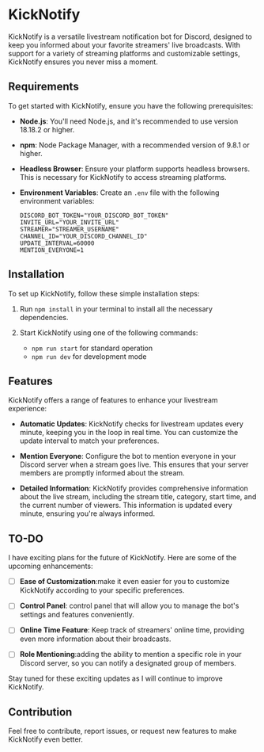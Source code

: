 # KickNotify

KickNotify is a versatile livestream notification bot for Discord, designed to keep you informed about your favorite streamers' live broadcasts. With support for a variety of streaming platforms and customizable settings, KickNotify ensures you never miss a moment.

## Requirements

To get started with KickNotify, ensure you have the following prerequisites:

- **Node.js**: You'll need Node.js, and it's recommended to use version 18.18.2 or higher.

- **npm**: Node Package Manager, with a recommended version of 9.8.1 or higher.

- **Headless Browser**: Ensure your platform supports headless browsers. This is necessary for KickNotify to access streaming platforms.

- **Environment Variables**: Create an `.env` file with the following environment variables:

  ```dotenv
  DISCORD_BOT_TOKEN="YOUR_DISCORD_BOT_TOKEN"
  INVITE_URL="YOUR_INVITE_URL"
  STREAMER="STREAMER_USERNAME"
  CHANNEL_ID="YOUR_DISCORD_CHANNEL_ID"
  UPDATE_INTERVAL=60000
  MENTION_EVERYONE=1
  ```

## Installation

To set up KickNotify, follow these simple installation steps:

1. Run `npm install` in your terminal to install all the necessary dependencies.

2. Start KickNotify using one of the following commands:
   - `npm run start` for standard operation
   - `npm run dev` for development mode

## Features

KickNotify offers a range of features to enhance your livestream experience:

- **Automatic Updates**: KickNotify checks for livestream updates every minute, keeping you in the loop in real time. You can customize the update interval to match your preferences.

- **Mention Everyone**: Configure the bot to mention everyone in your Discord server when a stream goes live. This ensures that your server members are promptly informed about the stream.

- **Detailed Information**: KickNotify provides comprehensive information about the live stream, including the stream title, category, start time, and the current number of viewers. This information is updated every minute, ensuring you're always informed.

## TO-DO

I have exciting plans for the future of KickNotify. Here are some of the upcoming enhancements:

- [ ] **Ease of Customization**:make it even easier for you to customize KickNotify according to your specific preferences.

- [ ] **Control Panel**: control panel that will allow you to manage the bot's settings and features conveniently.

- [ ] **Online Time Feature**: Keep track of streamers' online time, providing even more information about their broadcasts.

- [ ] **Role Mentioning**:adding the ability to mention a specific role in your Discord server, so you can notify a designated group of members.

Stay tuned for these exciting updates as I will continue to improve KickNotify.

## Contribution

Feel free to contribute, report issues, or request new features to make KickNotify even better.
